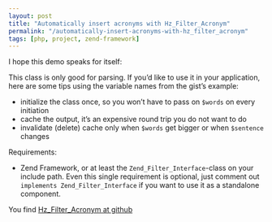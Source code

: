 ```yaml
---
layout: post
title: "Automatically insert acronyms with Hz_Filter_Acronym"
permalink: "/automatically-insert-acronyms-with-hz_filter_acronym"
tags: [php, project, zend-framework]
---
```


I hope this demo speaks for itself:

<script src="https://gist.github.com/828226.js?file=acronym_demo.php"></script>

This class is only good for parsing. If you’d like to use it in your application, here are some tips using the variable names from the gist’s example:
<ul>
	<li>initialize the class once, so you won’t have to pass on <code>$words</code> on every initiation</li>
	<li>cache the output, it’s an expensive round trip you do not want to do</li>
	<li>invalidate (delete) cache only when <code>$words</code> get bigger or when <code>$sentence</code> changes</li>
</ul>
Requirements:
<ul>
	<li>Zend Framework, or at least the <code>Zend_Filter_Interface</code>-class on your include path. Even this single requirement is optional, just comment out <code>implements Zend_Filter_Interface</code> if you want to use it as a standalone component.</li>
</ul>
You find <a href="https://github.com/chelmertz/Hz/blob/master/Hz/Filter/Acronym.php">Hz_Filter_Acronym at github</a>
